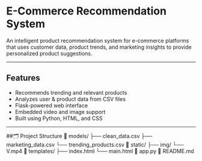# E-Commerce Recommendation System

An intelligent product recommendation system for e-commerce platforms that uses customer data, product trends, and marketing insights to provide personalized product suggestions.

---

##  Features

-  Recommends trending and relevant products
-  Analyzes user & product data from CSV files
-  Flask-powered web interface
-  Embedded video and image support
-  Built using Python, HTML, and CSS

---

##🗂 Project Structure
📁 models/
├── clean_data.csv
├── marketing_data.csv
└── trending_products.csv
📁 static/
├── img/
└── V.mp4
📁 templates/
├── index.html
└── main.html
📄 app.py
📄 README.md
